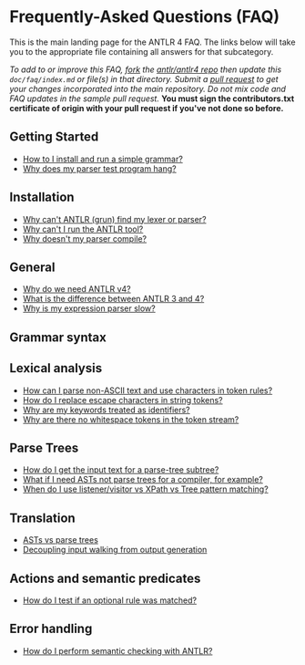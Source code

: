 # Frequently-Asked Questions (FAQ)

This is the main landing page for the ANTLR 4 FAQ. The links below will take you to the appropriate file containing all answers for that subcategory.

*To add to or improve this FAQ, [fork](https://help.github.com/articles/fork-a-repo/) the [antlr/antlr4 repo](https://github.com/antlr/antlr4) then update this `doc/faq/index.md` or file(s) in that directory.  Submit a [pull request](https://help.github.com/articles/creating-a-pull-request/) to get your changes incorporated into the main repository. Do not mix code and FAQ updates in the sample pull request.* **You must sign the contributors.txt certificate of origin with your pull request if you've not done so before.**

## Getting Started

* [How to I install and run a simple grammar?](getting-started.md)
* [Why does my parser test program hang?](getting-started.md)

## Installation

* [Why can't ANTLR (grun) find my lexer or parser?](installation.md)
* [Why can't I run the ANTLR tool?](installation.md)
* [Why doesn't my parser compile?](installation.md)

## General

* [Why do we need ANTLR v4?](general.md)
* [What is the difference between ANTLR 3 and 4?](general.md)
* [Why is my expression parser slow?](general.md)

## Grammar syntax

## Lexical analysis

* [How can I parse non-ASCII text and use characters in token rules?](lexical.md)
* [How do I replace escape characters in string tokens?](lexical.md)
* [Why are my keywords treated as identifiers?](lexical.md)
* [Why are there no whitespace tokens in the token stream?](lexical.md)

## Parse Trees

* [How do I get the input text for a parse-tree subtree?](parse-trees.md)
* [What if I need ASTs not parse trees for a compiler, for example?](parse-trees.md)
* [When do I use listener/visitor vs XPath vs Tree pattern matching?](parse-trees.md)

## Translation

* [ASTs vs parse trees](parse-trees.md)
* [Decoupling input walking from output generation](parse-trees.md)

## Actions and semantic predicates

* [How do I test if an optional rule was matched?](actions-preds.md)

## Error handling

* [How do I perform semantic checking with ANTLR?](error-handling.md)
